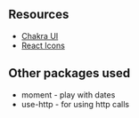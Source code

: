 ## Resources

- [Chakra UI](https://chakra-ui.com/getting-started)
- [React Icons](https://react-icons.github.io/react-icons)

## Other packages used
- moment - play with dates
- use-http - for using http calls